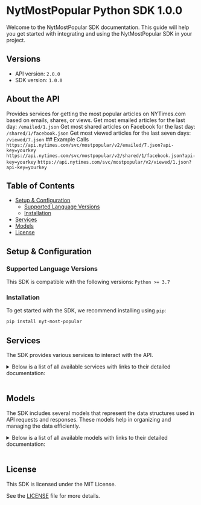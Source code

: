 # NytMostPopular Python SDK 1.0.0

Welcome to the NytMostPopular SDK documentation. This guide will help you get started with integrating and using the NytMostPopular SDK in your project.

## Versions

- API version: `2.0.0`
- SDK version: `1.0.0`

## About the API

Provides services for getting the most popular articles on NYTimes.com based on emails, shares, or views. Get most emailed articles for the last day: `/emailed/1.json` Get most shared articles on Facebook for the last day: `/shared/1/facebook.json` Get most viewed articles for the last seven days: `/viewed/7.json` ## Example Calls `https://api.nytimes.com/svc/mostpopular/v2/emailed/7.json?api-key=yourkey` `https://api.nytimes.com/svc/mostpopular/v2/shared/1/facebook.json?api-key=yourkey` `https://api.nytimes.com/svc/mostpopular/v2/viewed/1.json?api-key=yourkey`

## Table of Contents

- [Setup & Configuration](#setup--configuration)
  - [Supported Language Versions](#supported-language-versions)
  - [Installation](#installation)
- [Services](#services)
- [Models](#models)
- [License](#license)

## Setup & Configuration

### Supported Language Versions

This SDK is compatible with the following versions: `Python >= 3.7`

### Installation

To get started with the SDK, we recommend installing using `pip`:

```bash
pip install nyt-most-popular
```

## Services

The SDK provides various services to interact with the API.

<details> 
<summary>Below is a list of all available services with links to their detailed documentation:</summary>

| Name                                                               |
| :----------------------------------------------------------------- |
| [MostPopularService](documentation/services/MostPopularService.md) |

</details>
<br/>

## Models

The SDK includes several models that represent the data structures used in API requests and responses. These models help in organizing and managing the data efficiently.

<details> 
<summary>Below is a list of all available models with links to their detailed documentation:</summary>

| Name                                                                                                         | Description |
| :----------------------------------------------------------------------------------------------------------- | :---------- |
| [GetEmailedPeriodJsonOkResponse](documentation/models/GetEmailedPeriodJsonOkResponse.md)                     |             |
| [GetEmailedPeriodJsonPeriod](documentation/models/GetEmailedPeriodJsonPeriod.md)                             |             |
| [GetSharedPeriodJsonOkResponse](documentation/models/GetSharedPeriodJsonOkResponse.md)                       |             |
| [GetSharedPeriodJsonPeriod](documentation/models/GetSharedPeriodJsonPeriod.md)                               |             |
| [GetSharedByPeriodShareTypeJsonOkResponse](documentation/models/GetSharedByPeriodShareTypeJsonOkResponse.md) |             |
| [GetSharedByPeriodShareTypeJsonPeriod](documentation/models/GetSharedByPeriodShareTypeJsonPeriod.md)         |             |
| [ShareType](documentation/models/ShareType.md)                                                               |             |
| [GetViewedPeriodJsonOkResponse](documentation/models/GetViewedPeriodJsonOkResponse.md)                       |             |
| [GetViewedPeriodJsonPeriod](documentation/models/GetViewedPeriodJsonPeriod.md)                               |             |
| [EmailedArticle](documentation/models/EmailedArticle.md)                                                     |             |
| [Media](documentation/models/Media.md)                                                                       |             |
| [MediaMetadata](documentation/models/MediaMetadata.md)                                                       |             |
| [SharedArticle](documentation/models/SharedArticle.md)                                                       |             |
| [ViewedArticle](documentation/models/ViewedArticle.md)                                                       |             |

</details>
<br/>

## License

This SDK is licensed under the MIT License.

See the [LICENSE](LICENSE) file for more details.
